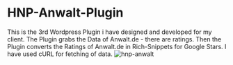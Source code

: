 # HNP-Anwalt-Plugin
This is the 3rd Wordpress Plugin i have designed and developed for my client. The Plugin grabs the Data of Anwalt.de - there are ratings. Then the Plugin converts the Ratings of Anwalt.de in Rich-Snippets for Google Stars. I have used cURL for fetching of data.
![hnp-anwalt](https://user-images.githubusercontent.com/15046800/40666517-bdcbc712-6381-11e8-8cf0-b8ba2102e62c.png)
